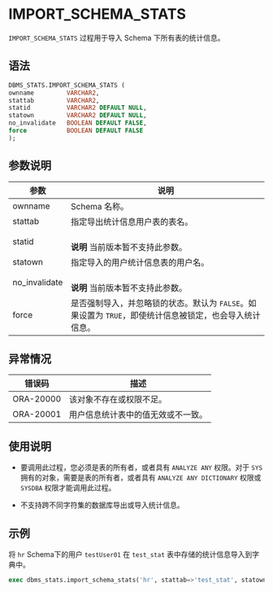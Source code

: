 # IMPORT_SCHEMA_STATS 

`IMPORT_SCHEMA_STATS` 过程用于导入 Schema 下所有表的统计信息。

## 语法 

```sql
DBMS_STATS.IMPORT_SCHEMA_STATS (
ownname         VARCHAR2,
stattab         VARCHAR2, 
statid          VARCHAR2 DEFAULT NULL,
statown         VARCHAR2 DEFAULT NULL,
no_invalidate   BOOLEAN DEFAULT FALSE,
force           BOOLEAN DEFAULT FALSE
);
```

## 参数说明 

|      参数       |                                      说明                                   |
|---------------|------------------------------------------------------------------------------|
| ownname       | Schema 名称。                                                                |
| stattab       | 指定导出统计信息用户表的表名。                                                 |
| statid        | <br>**说明** 当前版本暂不支持此参数。</br>                                              |
| statown       | 指定导入的用户统计信息表的用户名。                                              |
| no_invalidate | <br>**说明** 当前版本暂不支持此参数。</br>                                               |
| force         | 是否强制导入，并忽略锁的状态。默认为 `FALSE`。如果设置为 `TRUE`，即使统计信息被锁定，也会导入统计信息。 |



## 异常情况 

|    错误码    |        描述         |
|-----------|-------------------|
| ORA-20000 | 该对象不存在或权限不足。      |
| ORA-20001 | 用户信息统计表中的值无效或不一致。 |



## 使用说明 

* 要调用此过程，您必须是表的所有者，或者具有 `ANALYZE ANY` 权限。对于 `SYS` 拥有的对象，需要是表的所有者，或者具有 `ANALYZE ANY DICTIONARY` 权限或 `SYSDBA` 权限才能调用此过程。 

* 不支持跨不同字符集的数据库导出或导入统计信息。


## 示例 

将 `hr` Schema下的用户 `testUser01` 在 `test_stat` 表中存储的统计信息导入到字典中。

```sql
exec dbms_stats.import_schema_stats('hr', stattab=>'test_stat', statown=>'testUser01');
```
